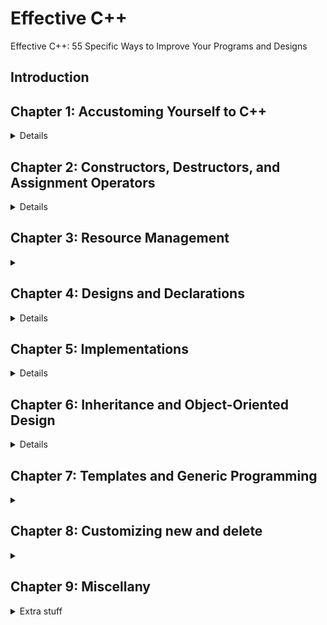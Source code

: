# Effective C++

Effective C++: 55 Specific Ways to Improve Your Programs and Designs

## Introduction

## Chapter 1: Accustoming Yourself to C++

<details>

### Item 1: View C++ as a federation of languages.

<details>
<summary>
C++ isn’t one language, it’s four languages together, it’s C, object oriented C++, template C++ and the STL.
</summary>

Each part has its’ own conventions, styles and pitfalls. They can work together, but we must know how to combine them.

For example. For C basic stuff, we love passing by value (for built-in, C-like types), but in OOP c++, we prefer to pass references, and in templated c++, we have to pass references, but we when go to the STL, we have pointers again,and we go back to passing by value.

</details>

### Item 2: Prefer Const, enums, and Inline to #defines.

<details>
<summary>
C++ gives more power to the compiler, and we should use it rather than the pre compiler, when possible.
</summary>
Rather than having defined constants (#define ASPECT 1.653) we should use cons symbols,
Const is stronger in cpp than in C,
If we have a pointer, we need to use two const specifiers.
And if we use a string, we should use the std::string type.
Make it const.

Making the const part of the code means we can limit it’s visibility and scope. We should define it as a static member of the class.

```cpp
class X {
static const int NumTurns = 5;
};
```

Older versions of the compiler wouldn’t allow that behavior, and require us to define the value outside of the definitions.

A different way is to declare an enum member, which can also be encapsulated.
Enums cannot be referenced or addressees, which is more similar to #define.

We should also avoid using #define to create macros.
The following example is one possible fuck-up:

It seems innocent, but side effects
f(++a > b ? ++a,b); we do ++ twice.
f(++a > b+10 ? ++a,b); we do ++ once.

Here we should use a templated function, which gets const references, and the ++ will happen just once.

We still have #include, #ifndef,#define,#endif.
But we should reduce our use of the preprocessor.

</details>

### Item 3: Use const whenever possible.

<details>
<summary>
Const means that the object shouldn’t be modified. And it asks the compiler to help us enforce this rule.
</summary>

We have many ways of using ‘const’:
If the const is to the left of the asterisk, it’s a pointer to a const value.
If the const is to the right of the asterisk, it’s a const pointer to a value.
If on both, const pointer to a const value, basically immutable.

In terms of the type, the side of the const doesn’t matter. Use the spiral rule to determine.

Iterators in the STL are modeled on pointers, so something about that.
In a function, const can be the return value, parameters, or the function itself (as a member function).
Sometimes we want to return a const objects, this protects us from some weird behaviors.

Const member functions, if it’s not a const, const objects can’t call it.
Const-ness of a member function is part of the signature, so if we want to override it, we should make sure to keep the const-ness.

If we didn’t have two versions we would either open ourselves to attacks on our objects (a[0] = 0;) or reduce the ability to use the object.

Bitwise and logical const-ness

- Bitwise - no bits are changed, easy for the compiler to see.
- Logical - a philosophy: a const member function can change the bits, but only in ways the client can’t tell.

We might want to change some private members to provide better performance, but const-ness stops us!
For that we have the ‘mutable’ keyword. We set it for data members (private!) and it means we can modify these members even inside const functions.

Avoiding duplication
We might have const and non const functions with almost identical behavior, which we would want to avoid writing twice.
One solution is to move what we can to private functions.
Another solution is to cast const-ness away.
This is the one place we can should use cast.
What we do is take the non const version, cast it as const (static_cast<>()) and the const_cast\<non const>() the return value.
After all, if we are in a non-const function, it means the user has a non const object, so we aren’t doing anything wrong.

</details>

### Item 4: Make sure that objects are initialized before they’re used.

<details>
<summary>

</summary>

Uninitialized values are dangerous. The rules for when they are given default values are too complicated to care about.
For objects, we should always initialize everything. And do it it in the member Initialization list, not in the body of the ctor.this is usually safer and faster.
We should explicitly call the default ctor for the inner members, even if they aren’t given values.

For const and references members, we must use MIL,
We can sometimes use a private function to take care of the assignments, especially if we have many constructors, and we don’t want to clatter the MIL with repetitions, this is only when we can safely use the assignment behavior.

There is a set order of initialization.
First the base class, ten the members according to the ABEntry list (class declaration?)

The order of initialization of non-local objects defined in different translation units
Static objects, alive from their creation time until the end of the program.
Static inside functions are local static.
Static inside classes, and outside of classes are global (non local).

Translation unit: a compilation unit, a cpp file and it’s #includes.

Some problems i don’t understand. The answer is to call a function that has a local static object, and returns that object. This is the singleton pattern.
This also saves us some performance cost in creating the non-local objects.

</details>
</details>

## Chapter 2: Constructors, Destructors, and Assignment Operators

<details>

### Item 5: Know what functions C++ silently writes and calls.

<details>
<summary>

</summary>

The compiler creates a default constructor, a copy constructor, a copy assignment operator (=) and a destructor,
They are created only if needed (used), but they almost always creep inside.

If we have a member that is a reference, c++ won’t create a copy assignment operator.
If we have const members, the compiler also won’t agree.
Copy assignment operators aren’t inherited from the base class.

</details>

### Item 6: Explicitly disallow the use of compiler-generated functions you do not want.

<details>
<summary>

</summary>

If we don’t want to allow copying (or assignment) of the object, we must explicitly disallow it.
If we don’t declare them, the compiler create them for us, and if we do create them then, the compiler won’t protect us from using them!
The trick to avoid this problem is to make the functions ‘private’. And thus we prevent the compiler from auto-generating them, and we also get it to avoid compiling code that tries to call on them!
We should also just declare them, and leave them without definition! This will get us link-time errors if some private function tries to call them, or a friend member / function tries.
If we would want to get a compile time error, we could push this invalid functionality into a base class, we make the allowed operations protected (inherited) and the actions we want to disallow are private. This means our derived class won’t be able to call on them,

And the code won’t even compile!

</details>

### Item 7: Declare destructors virtual in polymorphic base classes.

<details>
<summary>

</summary>

Make destructors virtual if there is at least one virtual function.
If there aren’t any virtual functions, the class probably isn’t meant to be a base class.

</details>

### Item 8: Prevent exceptions from leaving destructors.

<details>
<summary>

</summary>

We should never have two exceptions active at the same time, c++ might terminate or have other undefined behavior.

If we have an exception (that we can’t handle) inside a destructor, we have two options, either abort everything with an explicit call to .abort(), or catch it, log it, and hope that the exception is contained, both aren’t great options.

A suggestion is to move the responsibility away from the destructor and allow the user to call on this function, so he could see the exceptions. Our destructor will also call on these functions, but it’s a last resort, not the desired behavior.

</details>

### Item 9: Never call virtual functions during construction or destruction.

<details>
<summary>

</summary>

The vptr is of the most derived class, so we can never know if we call a virtual function, whether or not it has what it needs. If it’s inside a ctor, the data it’s using hasn’t been initialized, or if it’s a dtor, it might have been deleted already!

It might not be easy to find this, especially if the call to the virtual is actually inside a private function (which we created to avoid code duplication).

</details>

### Item 10: Have assignment operators return a reference to \*this.

<details>
<summary>

</summary>

Assignments are right associative,
We can chain assignments together.
Cpp allows us to do this:
Int x,y,z;
x=y=y=z=15;
Which makes them all 15. This is bad code writing, but legal.
To keep the behavior, we we need to make our =operator return a value, this value is the \*this, the result of the assignment.
This is the convention for all operators, we should deviate from in only if we have a good reason to.

</details>

### Item 11: Handle assignment to self in operator=.

<details>
<summary>

</summary>

We need to make sure that x=x is a legal and working behavior in our code.

An example of a class with a private member. The = operator means we need to get rid of the left side (we are replacing it’s contents, so we make sure to clean up the memory), and then replace it with a copy of the right hand side object.
This is unsafe:

If rhs and lhs are the same, then we got ourselves in problems.
We can do identity check, but this isn’t always enough.
There is also the thing about exception safety.
So one option is to hold a reference to the old object, make sure the new one is copied successfully, and only then delete the old one. This handles both the exception safety and self assignment.
Another way to do this is by ‘copy and swap’. We define first create a copy of the desired object (rhs), swap it with the current one, and then release it. This means we make use of the copy constructor.
(or if we pass something by value, we already get a free copy).

</details>

### Item 12: Copy all parts of an object.

<details>
<summary>

</summary>

The compiler won’t warn us about partial copying. So if we add a member, we need to add it to the copy ctor/ copy assignment as well.
This is also a problem with derived classes, as we will need to explicitly copy the base class members. Otherwise we get partially copies with the old base or the default values instead.

In general, we shouldn’t have the copy constructor or the assignment operator call one another, if we have too much code duplication we can use a private member function, and make sure it’s safe.

</details>
</details>

## Chapter 3: Resource Management

<details>
<summary>

</summary>

If we take something from the system, we must return it.
Memory on the heap, file descriptors, locks, sockets and all sorts of other resources.

### Item 13: Use objects to manage resources.

<details>
<summary>

</summary>

We need to make sure that we have resources in stuff that gets its destructor called automatically, not only through delete.
One way to so is with the standard library auto_ptr (smart pointer), which knows to call the destructor on what it’s pointing to.
(the pointer is on the stack, so it gets released, and it’s destructor calls delete on what’s it’s pointing to).
Resources are acquired and immediately turned over to resource-managing objects.
Resource managing objects use their destructors to ensure that resources are released.

Because auto_ptr deletes the object from the heap when auto_ptr goes out of scope, we can’t have multiple copies of auto_ptr, so auto_ptr has some weird behavior with the copy ctor and the copy assignment operators,

This means that they aren’t always the best way of doing dynamic allocations, and STL doesn’t allow the weird copy behavior.
An alternative is the reference-counting-smart-pointer (RCSP), which keeps track of how many pointers refer to each object and delete the object when the last on goes out of scope (like the garbage collector in java), and it works for most cases.

A special note is that both auto_ptr and shared_ptr call delete, and not delete [] on their members, so this can lead to problems!
The boost package has some implementations of auto_ptr and shared_ptr for arrays. If we need them and for some reason std::string and std::vector<> aren’t enough for us.

Here’s how i imagine auto_ptr look:

```cpp
template<typename T>
class auto_ptr<T>
{
public:
auto_ptr<T> (T t){m_ptr=tl;}
~auto_ptr<T>() {delete m_ptr}
private:
T* m_ptr;
};
```

Also probably has some fancy ways to dereference it so it behaves just like T.

</details>

### Item 14: Think carefully about copying behavior in resource management classes

<details>
<summary>

</summary>

We should avoid copying managerial objects. Always. This is the same problem that led to creating the shared_ptr, but it’s not always enough.

We can either:
Prohibit copying all together
If it doesn’t make sense for an object to be copied, simply don’t allow it. Use the suggestions in ### Item 6 to stop the compiler from generating copy constructors and copy assignment (base class, private members functions).
Reference-count the underlying resource
Copy, but increment a counter and manage the behavior, then we can add 2nd optional parameter to the class that specifies the ‘deletion’ behavior.

Copy the underlying resource
Sometimes we really want a copy, and we just want it to be managed as well. In theses cases, we also copy the underlying resource and create and new ‘managerial’ object, this behavior is ‘deep copy’.
The new object is independent from the old object, and simply happens to have the same data.
Transfer ownership of the underlying resource
This is the behavior of auto_ptr, only one resource exists at all time that can control the object, the rest can’t.

</details>

### Item 15: Provide access to raw resources in resource-managing classes.

<details>
<summary>

</summary>

We can’t always use simple managed resource, even if we really want to. Many API’s require the raw pointer, not a managed one.
We can either explicitly give the pointer with .get() command, or have an conversion function (operator RawName() const {return raw_pointer)), and overload the \* (dereference) and -> operators.
This can lead to other problems,

</details>

### Item 16: Use the same form in corresponding uses of new and delete.

<details>
<summary>

</summary>

The problem with delete vs delete[].
How many destructors are called?
The memory structure for an arrays is different from that of a single object.
If we use delete[] on a single item, we can fuck things up. Even an array of 1 is different than a single object in terms of the memory layout.

Therefore, we should always match [new [] and delete[] .
This can get weird in tyepdef.
We might typedef an array[], and then we have no problems calling new on it, but when we call delete we mess up, as we should have been using delete[].

</details>

### Item 17: Store newed objects in smart pointers in standalone statements.

<details>
<summary>

</summary>

There are some weird cases in which we might get a memory leak if we try to initialize a smart_pointer as part of the expression and another part of the expression causes an exception before we pass control of the object to the manager

Assume that we successfully create the new widget, and then the compiler decides to run the priority() function and not call to initialize the shared_ptr.
If the priority function throws an exception, then the call to create the shared_pointer won’t run, and no object will take responsibility on the widget, and it won’t be released!

</details>
</details>

## Chapter 4: Designs and Declarations

<details>

### Item 18: Make interfaces easy to use correctly and hard to use incorrectly.

We should make our interfaces (prototypes) easy to use, and be aware of what errors the users might do, and be ready to protect against them,

If we expect arguments from the same fundamental type, but with different meanings, our users might confuse the order and provide unreasonable values.
We can avoid this by having specialized structs for arguments,

We have class Data, with three int members,
So instead of a constructor
Date(int day, int month, int year)
And the user calls
Date(03,07,1987)
We can have a constructor
Date(Day day, Month month, Year year)
And the user calls
date(Day(03), Month(07), Year(1987));
This acts as a reminder to the user how to order the arguments.
We can also use enums, for integer like types, or have static predefined sets as static class members.

We should restrict possible behaviors of our classes and try to make them as similar to predefined ones, consistency is important, and we should strive for that.

An example of a factory class that returns a pointer to a dynamically allocated object.
This requires the user to either delete it after he uses it, or store the reference in a smart pointer.
We can make the users’ like easier by returning a smart pointer object directly, so the user must store it in one, and we prevent memory leaks.

An example with a deleter.
Rather than expect the user to use the correct ‘deletion’ function, we bind the function to the shared_ptr so it comes pre-built with the means to destroy it.
This prevent some other problems.
We can look at ‘boost’ to see how they implement the tr1::shared_ptr class.
It’s bigger, slower, uses dynamic memory, but all those runtime costs are nothing compared to the gains in preventing client errors.

### Item 19: Treat class design as type design.

If we write cpp as an object oriented programming language, we need to think about how our classes are defined. Clases will behave like built-in types, and we should give them proper consideration.
Important questions for us to consider
How should objects be created and destroyed?
Constructors, destructors, new, delete, new[], delete[].

How should object initialization differ from assignment?
Don’t forget the copy constructor and the assignment operator.
What does ‘pass by value’ mean for the object?
The copy constructor again.
Are there restriction on legal values for our type? What are they?
What do we do with illegal values? Who checks for them?
How does the type fit in terms of inheritance?
Can we inherit from a different class? Do we expect to be a base class? Should our destructor be virtual?
What kind of conversions are allowed for the type?
Can we be converted to other types? Explicitly or implicitly? Don’t forget the constructors again!
What operators and functions make sense for the type?
What behavior do we want for our type, with whom should it interact?
What standard functions and operators should be disallowed?
What behavior do we want to cross off? The usual suspect are the copy constructor, assignment operator, sometimes constructors and other functions should be private.
Who should be able to access members of the type?
Who is the audience for the class, how does he interact with the class?
Member functions, friend classes and functions, nested classes?
What is the ‘undeclared interface’ of the type?
What about mutexes, exceptions, dynamic memory, performance?
How general is the type?
Maybe we actually need a templated class?
Is a new type really needed?
Maybe we can use one of the existing types and classes instead? Maybe a new function or two will be enough?

### Item 20: Prefer pass-by-reference-to-const to pass-by-value.

Argument are passed by value, this means copies of the data. For fundamental types there is no difference, but for classes, this involves the copy constructor and can be a costly operation. Especially if we have inheritance involved.
This might mean that we pass an object of tens or hundreds of bytes (copying them all each time, and then destroying them afterwards), just to perform a simple action.
In many cases, this can be avoided by passing a reference (and making it const), now we simply pass a single reference and we get the same behavior.
This also protects us from slicing behavior if we pass a derived class to something expects an base object.
Because pass by value involves the copy constructor, the ‘new’ object is constructed using the base constructor, and uses the base virtual table.
Passing it by reference to const protects us from this behavior.

Passing by reference doesn’t apply for fundamental types and for STL objects, they are usually passed by value, because of the way they are implemented.

### Item 21: Don’t try to return a reference when you must return an object.

Passing by reference is usually good.
Returning by reference is dangerous.

A reference must be to an existing object, object on the stack don’t always exist.
Some bad ideas to avoid all the constructors calls and somehow return reference.

Don’t.
Create a new object, pay the price. Let the compiler deal with micro optimizations.
Only return a reference if you received this reference and your chaining objects.

### Item 22: Declare data members private.

Everything should be private, unless there’s a good reason not.
Avoiding getters/setters isn’t a good reason.

Encapsulation allows us to choose behavior based on needs and constraints, we are never tied to one behavior that can’t be changed. Anything public is something that must remain public.

Protected access aren’t much better than public, we simply don’t know how many derived classes exist, and we can’t be sure.
Anything that isn’t a toy app (or a nested class) should be private.

### Item 23: Prefer non-member non-friend functions to member functions.

Encapsulation means flexibility, we want to reduce the number of accessing ways into our members. If a function only uses public methods, it has no need for private access to the inner workings of the object.
It shouldn’t be a friend function, it should be inside the same namespace.
This keeps the encapsulation and keeps the related functions around, but not breaching (convenience functions, quality of life).
These functions can be declared across different source files, all belonging to the same namespace. We simply take what we need from each header file and this extends the namespace.

### Item 24: Declare non-member functions when type conversions should apply to all parameters.

Type conversion can happen only if the argument is in the parameter list, not if it’s implicit like the ‘this’.
So instead of having

```cpp
class A
{
const A operator+(A other){}//member
}
const A operator+(A rhs,int lhs){}//non member
const A operator+(int rhs,A lhs){}//non member
```

(three functions!)
We can have a an implicit int constructor, and one function

```cpp
const A operator+(A rhs,A lhs){}
```

If either of our arguments are an int (or any type that can be used to create A), then implicit casting will take care of this.

---

If we have an implicit conversion from int (constructor) to Type A, then we can could do

```cpp
A a1;
int x;
A aa = a1 +x;
```

Which will be

```cpp
A aa = a1 + A(x);
```

But not the other way around
A aa = x +a1; // won’t work.
But if the operator wasn't a member function, we could do this!

The operator should only be a friend if it needs the inner workings, not by default.
This means we must have implicit casting constructors, so we will have two constructor calls.
It might be bad for performance, but it’s usually worth the cost.

### Item 25: Consider support for a non-throwing swap.

Swap is great for situation of self assignment and for exception-safe programming.

The swap template makes use of the = operator overload and the copy constructor.

(swap takes b:a reference to T, a: another reference to B, and return nothing).
This implementation involves three operations (even four!) that might be heavy.
A copy constructor to create temp.
A assignment operator to copy a=b.
A assignment operator to copy b=temp.
And then a destructor for temp.

In some cases, this behavior might be costly, and unnecessary.
The pimpi idiom (pointer to implementation).
If our objects really hold just pointers to data, why do we need to create all the data (deep copy) each time? And also to call delete before each assignment?
If we could know that our class just holds pointers, we could swap the pointers and be done with this. No need for special copying, constructing, etc…

We can create a specialized template for this class,

We usually can’t extend namespace, but total template specialization is allowed, so we could write something like:

This fails to compile not because we extend the std namespace, but because we are trying to access a private member.
We can declare this swap function as a friend to to our class,

```cpp
class {
public:
friend void std::swap<Widget>(Widget &A, Widget &B);
}
```

But the convention is not to do so.
The convention is to specialize the swap as member function, and have an namespace std extension in our class.

We specialize the template version to call swap, and that’s all we need.

Swapping templated classes
C++ allows for partial specialization of classes, but not for partial function templates.

We need to fiddle around with the code to find a solution,
We usually can overload function templates, but not for std namespace.

The better solution is to still have a non member swap that calls a member swap. But we don’t declare this function to be an overload of std::swap. it's a template by itself in the class source files.

The name lookup rules will find this version of swap before the std::swap, and this will be called. This is true

Another special thing to remember:

This means we ‘import’ the std::swap function into the scope, and now we call scope.
If there is a swap function for the objects, it will be used.
If there is a overloaded std::swap function, it will be used
In the worst case, the regular std::swap will be used.

We should not qualify this call, as we want to allow the linker to find the best version to use.

Steps:
Write a public swap member function, that doesn’t throw exceptions.
Have a non member swap in the same namespace,
If we have a a class (not a class template), add a std::swap overload that calls the swap member function.

If we’re calling swap, make sure to have using std::swap to make sure we can find the best version.

We don’t want the ‘member’ swap to throw exceptions, ever.
If we can’t assure this, we don’t have a fitting candidate for a swap function.

</details>

## Chapter 5: Implementations

<details >
Some problem that occur while implementing our code.

### Item 26: Postpone variable definitions as long as possible.

We should wait with defining and declaring variables until we are sure they will be used.
This is especially important if we might throw an exception somewhere in our code before this variable will be used (and then we payed for both the constructor and the destructor). We would prefer to initialize our variable with the needed values and not default construct it and then change it’s values.

This not only improves the code performance, it also makes it easier to read, as the variable is introduced in the context of the variables it takes.

The way to go with variables inside of loops depends on usage.

But unless we know for sure that the assignment is very cheap and this section is performance critical, we should use approach B, and construct a new object each time.

### Item 27: Minimize casting.

A reminder of casting styles
(T) var; // c-style
T(var); //cast expression
And the c++ style conversions, or new-style.
static_cast<T>(var); //force implicit conversions, that aren’t necessarily promotions, general casting behavior.
dynamic_cast<T>(var); //allows for safe downcasting, heavy runtime costs.
reinterpret_cast<T>(var); //low level cast, can do pretty much anything, not safe.
const_cast<T>(var); //the only c++ style cast to remove const from a value.

We can still use the old style casts (c-style, cast expressions), but it’s better not to. The modern style is easier to identify, easier to interpret the meaning and works better with compilers.

In the text he says that he uses old style casting when he wants to call the explicit constructor.

Unlike common misconception, casting isn’t just telling the compiler to treat one type as another, in many cases we actually have run time costs.
Like casting from int to a double, while simple, still means that we need to create a new data, because int’s are 4 bytes and doubles are 8 byes and are totally different. Even int and unsigned int are different and require work. Not a lot of work, but this isn’t free at runtime.

(a cost free cast is reinterpert_cast<T>(), which is a whole bag of worms)

Another example:

We think that this is free behavior, as the base part of the derived class should be at the start of the object. But it isn’t, we still need some runtime work to get the correct address. Remember multiple inheritance?
Even in single inheritance, this can happen. The layout of an object is decided by the compiler.
Here is another problematic code:

We want to call the base class behavior,so we cast ourselves to it and call the function.
This isn’t right.
The function that we call isn’t operating on the current object, but on a ‘casted copy’ of it. We when casted ‘_this_ to the base class, we called a (copy) constructor on the base part of \*this, and then called the member function of that temporary copy.
What we should do it to explicitly call the correct base function, this is similar to ‘super.func()’ in java, if we would have only one base class and no multiple inheritance (and the ‘super’ keyword) in c++.

This suggestion stands double for dynamic_cast<T>().
dynamic_cast<T> is quite slow by itself, it’s designed to fit with both multiple inheritance and dynamic linking, so it shouldn’t be used in performance critical sections.
We use dynamic casting when we have a base class pointer that we suspect to actually be a derived class.
We can avoid this by using containers that store pointers to derived class directly (actually, use smart pointers instead of regular ones), this will work if we store only one type inside the container.
An alternative is to use virtual functions, and provide them in the base class, and just have them do nothing it that case.
(this does bloat the base class)
Neither approach is perfect, but both are preferable to dynamic casting.
We definitely want to avoid cascading dynamic casting, i.e something with many ‘ifs’ and cases for each derived class. It’s both slow (many calls to dynamic casting) and hard to maintain (if we add or remove a derived class). In this case, we should probably use a virtual function.

As a general rule, we should avoid all types of casting, and dynamic_cast<T> the most. If it’s not possible we should minimize the use of casting and hide it away,

### Item 28: Avoid returning “handles” to object internals.

Defensive programming.
Don’t return a modifiable handler (reference) to a private member. This can break encapsulation. We can’t allow the user to change our internal data.
While changing return types to const can work, it still has the problem of dangling handlers.
The handle might outlive the object that created it, and it will no longer be valid.

### Item 29: Strive for exception-safe code.

When using locks, have them wrapped inside a lock object, so that if an exception occurs, the destructor is called and the lock is unlocked and removed. Also, less code.

Function should strive to exception safe i one of three ways.
Basic guarantee - the data is always at a valid state, all the member function can be called and the object can operate as usual, even if an exception occured.
Strong guarantee - if an exception occurred during a call, then the data is in the same state as if the call hasn’t been made. Like atomic transactions, either it succeeded completely, or failed and nothing changed.
Nothrow guarantee- the call doesn’t throw exceptions (we usually can’t say this).

Our code must be one of those, preferably the stronger.

The copy and swap strategy, closely related to the pimpi idiom. We hold all the data we might change in a different object, and once we are sure the new object is functional, we swap it in place of the new one.
We need to be careful when dealing with non local data, we can’t assure that if we reset our changes, we won’t we be changing that data in the progress.

### Item 30: Understand the ins and outs of inlining.

Inline functions are great, because we can avoid the overhead of calling a function.
However, no free lunches, inline function cause code bloating, more paging, and other stuff.
Unless the function itself is smaller than that of the function call.
Inlining is a request, not a command, we can’t be sure that the compiler does this, we simply suggest. Virtual functions are never inlined.
We can make inline function either by providing the definition inside the class declaration (java style!), or by marking it as ‘inline’ and defining it in the h file.friend functions can also be inlined.

Even though templates and inline functions are similar in that regard, they aren’t the same.
If we try to take a pointer to an inline function,we might end up with two versions,
We shouldn’t inline constructor and destructors.
Debuggers also tend to have problems with inline functions,
We should remember that inlinning is an optimization, not a requirement. It should be decided after the code runs properly.

### Item 31: Minimize compilation dependencies between files.

Header files ‘private’ members are implementation details, but they are included in every file, so we can’t easily change them (even though we declared them private exactly for this reason!)
The problem is that to compile code properly, we must know the size of the object before hand, so we must have room for the private members.
If we can avoid having direct definitions inside our class objects, we can reduce cross file dependency. (this is what have done in C, we provided an interface in the .h file and all the implementation in a separate file).
This is part of the PIMPI idiom.

A bit about having declarations in .h files and definitions in cpp files. We return handles and not actual classes.
Interface classes (abstract classes without any members), factory method (or virtual constructors)

</details>

## Chapter 6: Inheritance and Object-Oriented Design

<details>

Oop in c++ is different than other languages (like java) and it has some special behaviors of its own. Remember, c++ can be used to write oop code, it isn’t oop by itself.

### Item 32: Make sure public inheritance models “is-a.

<details>
<summary>

</summary>

Public inheritance means a ‘is a’ relationship.
If we write a derived class from a public inheritance, it means we say that our derived object is a base object, and could be used wherever the base class could be used. Our derived object is a specialized form of the base class.
This is similar to java, where derived classes cannot change the access modifiers of the base class.
Every Derived object is also a Base object, but not vice versa.

(the example of the bird base class and the non flying birds like the penguin or emo).

We can either make a class of flying birds that penguins don’t derive from, or make penguins throw an exception when trying to fly.
In general, we prefer compiler errors to linker errors, and linker errors to runtime errors (and runtime errors to undefined / unexpected behavior).

The example of squares and rectangles, is a square a rectangle?
No. the behavior of only increasing the width of of a shape is possible for a rectangle, but not for squares, so a square isn’t a candidate for an ‘is-a’ relationship with a s rectangle. We can’t take a function designed to work with rectangles, give it squares and expect the same results.

The other relationship models are “has-a” and “is-implemented-in-terms-of”, sometimes it’s better to use them.

</details>

### Item 33: Avoid hiding inherited names.

<details>
<summary>

</summary>

We should be careful with our naming, and avoid having the same name in different scopes, and doubly so when working with inheritance.
The name searching scopes works the same no matter the type, or class of the variable.
If we use the same names, we hide the earlier functions, this is very problematic with function overloading. If we hide one version of overloaded function, we’ve basically hidden all versions (even if we hadn’t declared them!)/

We can counter this behavior and make function visible with the using statement.

This will bring the base mf1 and mf3 function into light, with the new function declaration overriding only the functions with the same parameters.

We sometimes don’t want to inherit everything from the base class, this is against the idea of public inheritance, but it makes sense if we use private inheritance, and we only want to inherit some function (not all the overloads of it).
We do this by forwarding our function, or having it call the fully qualified name of the base class function ({base::foo();}),

There is also a problem with inherited names in templated classes ([Item-43], specialized classes might be in use and derived classes might inherit from them and they won’t have the same behavior as other derived classes)

</details>

### Item 34: Differentiate between inheritance of interface and inheritance of implementation.

<details>
<summary>

</summary>

Inheritance might mean inheriting definitions and API (interface), and might mean inheriting the implementation as well. Sometimes we want both, sometimes we don’t.

Virtual, pure virtual and regular member functions.
Pure virtual functions must be declared by any inheriting class (they also make this class to be an abstract class, which is a bonus). If we only have pure virtual member functions, we actually have an interface, and not a concrete base class.
(we can have an implementation for a pure virtual function, we first make it = 0; and then define it. It can be accessed only with the fully qualified name).

Regular virtual functions provide both an interface and an implementation, but we allow the derived class to change (override) how it implements it.

This is usually good practice for OOP, but it hold some dangers, and we might with to make this inheritance more explicit. This is done by making the public function pure virtual, and providing a protected ‘default’ function (non virtual) that the derived class can inline call. Any new derived class must explicitly call on this function to use it.
If we don’t like having separate definition functions and implementation functions, we can have the implementation be defined as the pure virtual function, which means that the derived classes must still explicitly state what function they plan to use, and fully qualify that they with to use the base default version. This design has less functions in the namespace, but we lose the ability to hide the default implementation under the ‘protected’ access modifier.

Non virtual functions should be the same across all classes, not override, not redeclared, not redefined, not anything, we want this variant to be called, not a specialized version (and if some one decide to declare it again, he’s doing a mistake that shouldn’t be done).

We should avoid creating a base class without any virtual functions (especially the destructor, which should always be virtual), or making all of them virtual without a good reason.

Calling virtual functions has a cost, but it most cases, this isn’t what’s slowing the program.

</details>

### Item 35: Consider alternatives to virtual functions.

<details>
<summary>
Virtual functions are great, but there are alternatives. Let’s get to know them.
</summary>

#### The Template Method Pattern via the Non-Virtual Interface Idiom

Have a non virtual function call a private virtual function. This is called non-virtual interface (NVI) idiom. Or a wrapper behavior. We seperate the non changeable parts (the shared, set in stone) behavior that the base class defines from the smaller portion that needs specializing.
We also separate that ‘how stuff is done’ into the virtual function, but the ‘when stuff is done’ is still controlled by the base class. This enforces order and structure.
A special note is that derived class override function that they can’t access (private functions), which is odd, but legal. We can also make the function protected and expect the derived class to call the base class virtual function themselves.

#### The Strategy Pattern via Function Pointers

Rather than define each derived class a virtual function overload, we can simply pass each object (or class) a function pointer and have it call that function to do the required work. This means stronger decoupling, and allows different instances of each class to have different behaviors. This design patterns is sometimes called strategy. the downside is that we distanced the calculation from the object,and it now has to use public access to the object or be given specialized access into it and make the encapsulation weaker.
The Strategy Pattern via tr1::function
Rather than a simple (rigid) function pointer, we can send something that behaves the same, it can be a function pointer, a member function, a functor (function object) that returns not just the type, but anything that can be converted to that type?
We replace the function pointer with a tr1::function object (something that is/has a callable entity).

This declaration is typedefed with a reasonable typename, and now rather than just sending functions, we can send much more.
We can still send functions, but we can also send objects and class members.

We use the std::tr1::bind(...) command to force a constant object into a member function, so it now has a ‘this’ member and can be called from anywhere!

#### The “Classic” Strategy Pattern

A final option is to have the function itself be a class, and specialized behaviors be sub classes of it. This is composition or dependency injection, whatever. It’s a conventional oop approach that doesn’t involve any c++ features, but is recognizable and understandable.

</details>

### Item 36: Never redefine an inherited non-virtual function.

<details>
<summary>

</summary>

Don’t redefine non-virtual functions. Just don’t.
It makes a mess of things, non-virtual functions are statically bound, not dynamically, if we use a Base pointer to hold a derived object, all non-virtual actions will be of the base class. This means that the type of non-virtual function depends on the pointer type, not on the object. This is obviously bad and not what we wanted.
If something needs to be overridden, it’s a virtual function. If not, it’s a non-virtual function that shouldn’t be redfiend.
As easy as that, and twice as important for destructor. Always virtual.

</details>

### Item 37: Never redefine a functions’ inherited default parameter value.

<details>
<summary>

</summary>

The problem: virtual functions are dynamically bounded (late binding) but default parameter values are statically bound (early binding).
While the function that we call is dynamically bounded in runtime by the object type, the default parameter is statically bound at compile time based on the pointer type. This means that when there is no given value we set the default value based on the pointer type, not the object.
So if our base and derived classes have different default parameters, the behavior will change based on the pointer type,

```cpp
Derived d;
Derived * dp = &d;
Base * bp = &d;
dp->do();
bp->do();
```

The default parameter will be different in the two cases.
We can avoid this situation by using the Non virtual interface idiom (NVI) and have a non virtual function call the virtual function with the default value, making it ‘safe’ to use again.

</details>

### Item 38: Model “has-a” or “is-implemented-in-terms-of” through composition.

<details>
<summary>

</summary>

When the composition is part of the domain logic, we use a ‘has-a’ relationship (a person has name, address, kids.. Etc, but he isn’t a name, address, etc), when the composition is part of the application logic, it’s ‘is-implemented-in-terms-of’ relationship (We implement a thread pool in terms of a queue, but a thread pool isn’t a queue).
In this case, public inheritance isn't the way to go.

</details>

### Item 39: Use private inheritance judiciously.

<details>
<summary>

</summary>

Public inheritance means ‘is-a’ relationship. But what does private inheritance mean?
It means that there isn’t any implicit conversion between the derived class to the base class.
Private inheritance goes with ‘is-implemented-in-terms-of’ relationship, we take advantage of existing classes, without saying we adhere to the interface itself.

We prefer composition over private inheritance, and we should only use private inheritance when we must (because of protected members or in some edge cases). We might want to have base class with some behavior, but not allow derived classes to change it, so private inheritance comes in handy.
This also helps us in some terms of decoupling .
And this edge case about empty classes (no data, no virtual functions, no virtual base classes) , empty base optimization (EBO), only for single inheritance,

</details>

### Item 40: Use multiple inheritance judiciously.

<details>
<summary>

</summary>

There are people who don’t like multiple inheritance.
When we have multiple inheritance, we can inherit the same name from both base classes and have ambiguity.
We can have two instances of the common base class and then we need the diamond inheritance design with virtual inheritance and virtual base classes.
The general rule is to avoid using unless we must.
If we must, avoid putting data inside them (interface classes, like java and c#)

</details>

</details>

## Chapter 7: Templates and Generic Programming

<details>
<summary>

</summary>

### Item 41: Understand implicit interfaces and compile-time polymorphism.

<details>
<summary>

</summary>

OOP programming uses explicit interfaces, and runtime polymorphism - virtual functions, vtables, and declaring types.
In the case of templating, we give less importance to those, and we focus on implicit interfaces and compile-time polymorphism.

The implicit interface is based on the actions taken in the template. If we asked for .size(), it means only types that use have .size() are acceptable type parameters.
Each line in the template is a constraint for the type, it’s an implicit interface.

</details>

### Item 42: Understand the two meanings of typename.

<details>
<summary>

</summary>

Template <class T> and template <typename T> are usually the same.
But not always, and typename should be prefered, because it has some stuff that only it can do.

In a template, we can refer to two kinds of names.

Names in the template that depend on the template parameter are dependent names.
Can also be nested dependant names. In the example, iter is a nested dependent type name. (suppose we pass it a std::vector<int>, then it’s type is std::vector<int>::const_iterator).
The other variable, value, is not dependent, it’s just an int.

We think Iter is going to be a pointer, but this isn’t always the case, maybe we pass to the template a type that happens to have a static member called const_itertaor (not a nested class), another weird thing:

We think we are declaring a variable x from the nested class.
But maybe c::const_iterator is a static member and x is global variable? Then our code will actually be a multiplication expression!

To make sure we parse C as a typename, we add the typename qualifier before it.
This tells the compiler that C::const_iterator must be a type, and not anything else

We should use typename anytime we refer to a nested dependent typename in a template.
This also holds for template signatures.

```cpp
template<typename C>
Void f(const C& container, typename C::iterator iter){;}
```

Now we have templated function that takes a type and a nested type,

One exception is that “typename must not precede nested dependent type names in a list of base classes or as a base class identifier in a member initialization list”.

Another thing is that we can qualify one part of the type, even if it’s templated.

```cpp
Template <typename IterT>
Void Work(IterT iter)
{
typename std::iterator_traits<iterT>::value_type temp(\*iter);
}
```

Let's unpack:
Templated function that takes a type called IterT.
We want to make a copy, temp, based on the contents of iter (\*iter).
Temp is going to be some type, this type is the value type of the templated class iterator_traits from the STL, so it’s going to be a nested class of the the templated class (from the iterator_traits) class. So we precede it with typename.

There is a convention to create a local typedef definition:

Now we have the horrible line once, and we get a typedef that is easy to read.

</details>

### Item 43: Know how to access names in templatized base classes.

<details>
<summary>

</summary>

We can create templated classes. But there is a problem with creating a derived templated class.
Base template:

Derived template:

The template doesn’t know that base class with ‘sendClear()’ function exists. It can’t know about the base class until it’s instancized, and it can’t instancize it without compiling!

There is a better example using specialized templates.

Instead of writing “SendClear(info).
Three ways to fix the issue:
this->SendClear(info);
Using MsgSender<Company>::SendClear(info);
MsgSender<Company>::SendClear(info);

</details>

### Item 44: Factor parameter-independent code out of templates.

<details>
<summary>

</summary>

When we have templates, we might lead to bloated binary files, even if the code is lean.
If we have a template, we should refractor away all of the independent code. We should treat our one templated function as several functions, and try to identify any expressions that don’t depend on the parameter type, and move it outside.

One suggestion is to create a derived class that uses the base class, but hold the member function, and then do some calls to base function with a parameter.

I need to revisit this Item in the future

</details>

### Item 45: Use member function templates to accept “all compatible types”.

<details>
<summary>

</summary>

Smart pointers (what is used as the STL iterators),
Creating a template with a “generalized copy constructor”.

Ths class smartPtr has templated constructor that accepts any other templated smartPtr element. We also avoid making this constructor explicit, so we could use it a casting operator.

Then there’s some part about inheritance and which kinds of conversions we allow.

I need to revisit this Item in the future

</details>

### Item 46: Define non-member functions inside templates when type conversions are desired.

<details>
<summary>

</summary>

</details>

### Item 47: Use traits classes for information about types.

<details>
<summary>

</summary>

</details>

### Item 48: Be aware of template metaprogramming.

</details>

## Chapter 8: Customizing new and delete

<details>
<summary>

</summary>

Other programming languages offer automatic garbage collection (memory management), but c++ allows us to control the memory allocation to get better performance.
We use new and delete (new[], delete[] for arrays) to get memory, free it and call constructors and destructors. We also have some concerns for multi-threaded environments.

### Item 49: Understand the behavior of the new-handler.

<details>
<summary>

</summary>

When we can’t get enough memory from the system, old compilers returned a null pointer.
Today, the behavior is different, and if there wasn’t enough memory, the program should call a new_handler function.
This function is a client specific function, which we can set with the set_new_handler function from the standard library (similar to set_terminate and set_unexcpected).
This is a void (void) function that doesn’t throw anything.
If the handler function also can’t find memory, it’s called again repeatedly, which is troublesome, so the handler function should do one of the following
Make more memory available - somehow, it’s suggested that we preemptively save a block of memory for the function to use before starting the program
Install a different new_handler - call set_new_handler again, change something about itself. Whatever.
Remove the handler function, so the default exception is thrown.
Throw exception itself
Not return - call exit or abort.

We can’t have different built-in handlers for different classes, but we can implement the behavior.
We simply overwrite the new operator and the ‘set_new_handler) functions for our class, our new ‘new’ operator will set the class static handler as the handler function (through some resource with RAII behavior), and then it will call the default new operator (::new , the global qualifier) to do memory allocations. If the memory allocation fails, the new handler is called. At any case, the destructor of the local resource inside the ‘new’ operator will return the previous handler function to be the default one.

There is also a suggestion making this into a templated class and having other classes inherit from it so they also get the same managed allocations behavior, without any extra work.
There is some weird parts about having a templated class that never uses it’s typename parameter, but this is done for the sake of having different static members for each class. It’s called ‘curiously recurring template pattern (CRTP)’.

Because it’s c++, we can use this base class as part of our multiple inheritance, we just need to be careful (as we always need to be when using multiple inheritance).
The old behavior of having a null pointer return when allocation fails is still supported with an alternative form of the ‘new’ operator, the new(std::nothrow) overload.

</details>

### Item 50: Understand when it makes sense to replace new and delete.

<details>
<summary>

</summary>
Three common reasons to replace the new and delete operator.
To detect usage errors
We can use our new and delete operators to create safe usage of functions, and to add extra protection from double freeing. We can add a marker to out memory (start and finish) and validate that it’s entacts and that it’s where it supposed to be before deleting, and if we see that something in our marker is not as we set it to be, we can tell right there that there is going to be a memory problem. And in this case we can act before the delete and gather information about it to provide better feedback and error reports (think valgrind).
To improve efficiency
The default new and delete operators are designed to fit everything, so they have to consider many situations, and therefore they take the ‘middle of the road’ strategy. If we know how our objects are to be used in our program, we can handle the requests better and get better performance.
To collect usage statistics
Similar to the first reason, but not just for errors, we can use the operators to gather information about lifetime of our objects, when they are allocated, how much memory we use at any given time… etc.

To write an our version of ‘new’ we need to handle the memory allocation ourselves (hello malloc our old friend! We can also use mmap to be extra special) and we take extra memory to write signatures(remember 0xDEADBEEF? That’s one nice signature, isn’t it?) and whatnot. We then return the memory block with the actual data that user requested.

There are all sorts of other conventions that we should follow that appear later, but we should also consider alignment. Malloc might give us an aligned memory, but we might give our user a non aligned address (based on the offset of our signature data)
Even if our compiler knows how to create a program that isn’t aligned, we can still experience bad performance because of it. This is one of the dangers with manual memory allocation, some compilers have built in alternatives for memory management, or might we use open source allocator libraries (such as Pool library from Boost), this can get better performance, but we might sacrifice portability, TR1 can also help.

And now, here are more possible reasons
To increase the speed of allocation and deallocation
Especially in single thread programs, we can abuse non thread safe allocation (like the fixed size memory pools in Boost::Pool) to get better speed performance.
To reduce space overhead of default memory management
If our memory needs are small, we might be wasting a lot of space with overhead data, and a custom new operator can reduce it.
To compensate for suboptimal alignment in the default allocator
Maybe our default allocator doesn’t work in 8 byte alignment?
To cluster related objects near one another
If we know some data structures or classes tend to go together, we might get better performance if we store them in the same ‘pages’ of memory. If we store them next to one another, we can work faster.
To obtain unconventional behaviors
An example is a case where memory management is done via c code api, and we want to maintain the c++ style of our program, so we hide all the memory details in the new and delete operators to reduce the complexity of the code. We might also want to have better security by manually overwriting deallocated bytes with zero to hide sensitive information.

</details>

### Item 51: Adhere to convention when writing new and delete.

<details>
<summary>
As mentioned before, there are some conventions to follow when writing the ‘new’ operator.
</summary>
We need to consider the case of no available memory.
We need an infinite loop, an handler function, and some way to throw an exception (or abort the program) if we can’t allocate the memory.
There is also a problem of requesting zero bytes, as we must return a legitimate point.

We have an infinite loop of trying to allocate memory, if we succeed, we return a pointer to the memory, if we fail, we do the trick with our class specific handler function (which might be a problem in multithreaded environments) and try again, eventually we will either succeed in something, or we will run out of new_handlers and we will use the one that calls abort() and terminate early.
Ofcourse, if our object is a derived class, it also needs the correct size to allocate for the derived class, we can make sure that the request size in bytes is the same as the size of the class whose new operator we are using, so we won’t end up using the base new operator for a derived class. Of course.

(this check also includes the request for zero sized memory, because even interfaces have non zero size).

We also need to handle the ‘new[]’ operator, (called ‘array new’ in speech), which again has problems with sizes of derived classes (the wonderful problem of object slicing?)

In terms of delete, we need to make sure we handle deletion of null pointers (a simply check and return), and we need the same behavior with derived classes in terms of size and with arrays, and not to forget we must have virtual destructors!.

</details>

### Item 52: Write placement delete if you write placement new.

<details>
<summary>

</summary>

If memory allocation succeeds by the constructor throws an exception, we need to use the matching delete operator.
A ‘new’ operator with parameters (besides the mandatory size parameter) is called a placement version of the operator, such as the new operator with size and void pointer to decide where to construct the object. This version is part of the standard library, inside #include<new>.
The runtime environment calls new, and if it fails, it calls delete to remove deallocate memory. The runtime looks for a delete operator with the same number and type of arguments, but if it doesn’t find any, it doesn’t call any delete if there was an exception.
Therefore, we must have a delete operator with the same arguments as the new operator, and they must work together...

Also, if we declare a different version of new, we might hide other versions of ‘new’ from the user. There are three default versions of new/delete.

If we define any of them, it hides the other versions. We should also declare the corresponding delete operators.
Again, the suggestion in the book is to create a base class that has all the special forms declared and that way they will always be available.

</details>
</details>

## Chapter 9: Miscellany

<details>
<summary>
Extra stuff
</summary>

### Item 53: Pay attention to compiler warnings.

<details>
<summary>
Read the damn message. Don’t ignore warnings.
</summary>
Remember that warnings are compiler implementation, so be careful.
</details>

### Item 54: Familiarize yourself with the standard library, including TR1.

<details>
<summary>
TR libraries usually contain what’s expected to be part of the next c++ release.
</summary>

TR1 stands for technical report 1.
Before TR1, the c++ standard contains:
The standard template library (STL), containers, iterators, algorithms, function objects, etc…
Iostreams - better control for input and output
Support for internationalization - more than one active locales, the wide_char and wide string classes
Support for numeric processing: complex numbers template, array of pure values (valarray)
Exception hierarchy - base class of std::exception, with derived class of logic_error and runtime_error.
C89 standard library.
The book details new stuff that TR1 should contain,
Smart pointer
Shared_ptr, unique_ptr, weak_ptr. Class designed around the move semantic.
Tr1::function
Register any callable object, not just function pointers, also function objects and class members.
Tr1::bind
Binding objects as ‘this’ or scope elements.
Hash tables
Emphasis on the fact that the containers aren’t ordered in any way.
Regular expressions
regex.
Tuples
Generalization of the ‘pair’ idea,.
Tr1::array
An array that behaves like an STL array, no dynamic allocation.
Tr1::mem_fn
Changing from member pointer to function.
Tr1::reference_wrapper
Having references behave more like objects, throw them all inside a class.
Random number generation
Better random numbers than what C gave us.
Mathematical special function
Some nice math stuff
C99 compatibility
Features that are in c99.
Type traits
Compile time information about classes, and other nice things.
Tr1::result_of
A way to deduce return types of function calls, templating.

</details>

### Item 55: Familiarize yourself with Boost.

<details>
<summary>
Boost is an open source library of c++ stuff.
</summary>
A lot of stuff in TR1 is based on boost, and boost has many other stuff which is nice, including lambda
</details>

</details>
